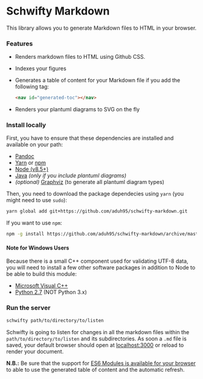 # Schwifty Markdown

This library allows you to generate Markdown files to HTML in your browser.

### Features

* Renders markdown files to HTML using Github CSS.
* Indexes your figures
* Generates a table of content for your Markdown file if you add the following tag:

    ```markdown
    <nav id="generated-toc"></nav>
    ```

* Renders your plantuml diagrams to SVG on the fly


### Install locally

First, you have to ensure that these dependencies are installed and available on your path:

* [Pandoc](http://pandoc.org/installing.html)
* [Yarn](//yarnpkg.com) or [npm](//npmjs.com)
* [Node (v8.5+)](//nodejs.org)
* [Java](//java.com) *(only if you include plantuml diagrams)*
* *(optional)* [Graphviz](//graphviz.org) (to generate all plantuml diagram types)


Then, you need to download the package dependecies using `yarn` (you might need to use `sudo`):

```sh
yarn global add git+https://github.com/aduh95/schwifty-markdown.git
```

If you want to use `npm`:

```sh
npm -g install https://github.com/aduh95/schwifty-markdown/archive/master.tar.gz
```

#### Note for Windows Users

Because there is a small C++ component used for validating UTF-8 data, you will need to install a few other software packages in addition to Node to be able to build this module:

 * [Microsoft Visual C++](//support.microsoft.com/fr-fr/help/2977003/the-latest-supported-visual-c-downloads)
 * [Python 2.7](//python.org) (NOT Python 3.x)

### Run the server

```sh
schwifty path/to/directory/to/listen
```

Schwifty is going to listen for changes in all the markdown files within the
`path/to/directory/to/listen` and its subdirectories. As soon a `.md` file is saved, 
your default browser should open at [localhost:3000](http://localhost:3000) or reload to render your document.

**N.B.:** Be sure that the support for [ES6 Modules is available for your browser](//caniuse.com/#feat=es6-module)
to able to use the generated table of content and the automatic refresh.

